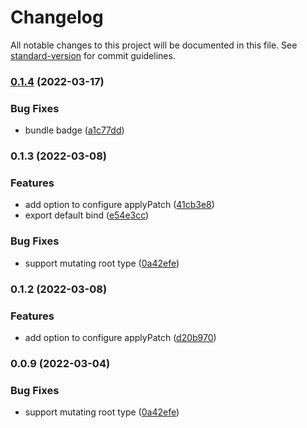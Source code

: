 # Changelog

All notable changes to this project will be documented in this file. See [standard-version](https://github.com/conventional-changelog/standard-version) for commit guidelines.

### [0.1.4](https://github.com/sep2/immer-yjs/compare/v0.1.3...v0.1.4) (2022-03-17)


### Bug Fixes

* bundle badge ([a1c77dd](https://github.com/sep2/immer-yjs/commit/a1c77dded078b33e8f0c1507847052b21589b59d))

### 0.1.3 (2022-03-08)


### Features

* add option to configure applyPatch ([41cb3e8](https://github.com/sep2/immer-yjs/commit/41cb3e8dd316bbfd19045aba2590ccb331be523d))
* export default bind ([e54e3cc](https://github.com/sep2/immer-yjs/commit/e54e3cca0a8df6971fbe821be00af3440bcd5b9e))


### Bug Fixes

* support mutating root type ([0a42efe](https://github.com/sep2/immer-yjs/commit/0a42efed8c2249d640d9bbcf4279fe3d555d7560))

### 0.1.2 (2022-03-08)


### Features

* add option to configure applyPatch ([d20b970](https://github.com/sep2/immer-yjs/commit/d20b970c4a75801230b3eb6094d290db62386e6d))

### 0.0.9 (2022-03-04)


### Bug Fixes

* support mutating root type ([0a42efe](https://github.com/sep2/immer-yjs/commit/0a42efed8c2249d640d9bbcf4279fe3d555d7560))
